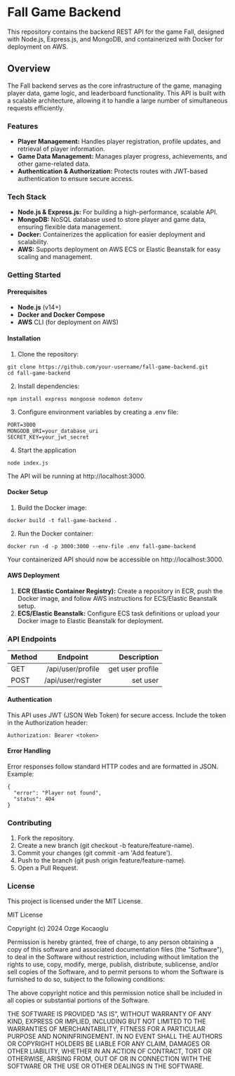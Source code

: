 # Fall Game Backend
This repository contains the backend REST API for the game Fall, designed with Node.js, Express.js, and MongoDB, and containerized with Docker for deployment on AWS.

## Overview
The Fall backend serves as the core infrastructure of the game, managing player data, game logic, and leaderboard functionality. This API is built with a scalable architecture, allowing it to handle a large number of simultaneous requests efficiently.

### Features
- **Player Management:** Handles player registration, profile updates, and retrieval of player information.
- **Game Data Management:** Manages player progress, achievements, and other game-related data.
- **Authentication & Authorization:** Protects routes with JWT-based authentication to ensure secure access.

### Tech Stack
- **Node.js & Express.js:** For building a high-performance, scalable API.
- **MongoDB:** NoSQL database used to store player and game data, ensuring flexible data management.
- **Docker:** Containerizes the application for easier deployment and scalability.
- **AWS:** Supports deployment on AWS ECS or Elastic Beanstalk for easy scaling and management.

### Getting Started

#### Prerequisites
- **Node.js** (v14+)
- **Docker and Docker Compose**
- **AWS** CLI (for deployment on AWS)


#### Installation

1. Clone the repository:

```
git clone https://github.com/your-username/fall-game-backend.git
cd fall-game-backend
```

2. Install dependencies:
```
npm install express mongoose nodemon dotenv
```

3. Configure environment variables by creating a .env file:
```
PORT=3000
MONGODB_URI=your_database_uri
SECRET_KEY=your_jwt_secret
```

4. Start the application
```
node index.js
```

The API will be running at http://localhost:3000.

#### Docker Setup

1. Build the Docker image:
```
docker build -t fall-game-backend .
```

2. Run the Docker container:
```
docker run -d -p 3000:3000 --env-file .env fall-game-backend
```

Your containerized API should now be accessible on http://localhost:3000.

#### AWS Deployment

1. **ECR (Elastic Container Registry):** Create a repository in ECR, push the Docker image, and follow AWS instructions for ECS/Elastic Beanstalk setup.
2. **ECS/Elastic Beanstalk:** Configure ECS task definitions or upload your Docker image to Elastic Beanstalk for deployment.

### API Endpoints

| Method | Endpoint | Description |
| :---         |     :---:      |          ---: |
| GET   | /api/user/profile    | get user profile    |
| POST     | /api/user/register       |   set user    |


#### Authentication
This API uses JWT (JSON Web Token) for secure access. Include the token in the Authorization header:

```
Authorization: Bearer <token>
```

#### Error Handling
Error responses follow standard HTTP codes and are formatted in JSON. Example:

```
{
  "error": "Player not found",
  "status": 404
}

```

### Contributing
1. Fork the repository.
2. Create a new branch (git checkout -b feature/feature-name).
3. Commit your changes (git commit -am 'Add feature').
4. Push to the branch (git push origin feature/feature-name).
5. Open a Pull Request.

### License
This project is licensed under the MIT License.

MIT License

Copyright (c) 2024 Ozge Kocaoglu

Permission is hereby granted, free of charge, to any person obtaining a copy of this software and associated documentation files (the "Software"), to deal in the Software without restriction, including without limitation the rights to use, copy, modify, merge, publish, distribute, sublicense, and/or sell copies of the Software, and to permit persons to whom the Software is furnished to do so, subject to the following conditions:

The above copyright notice and this permission notice shall be included in all copies or substantial portions of the Software.

THE SOFTWARE IS PROVIDED "AS IS", WITHOUT WARRANTY OF ANY KIND, EXPRESS OR IMPLIED, INCLUDING BUT NOT LIMITED TO THE WARRANTIES OF MERCHANTABILITY, FITNESS FOR A PARTICULAR PURPOSE AND NONINFRINGEMENT. IN NO EVENT SHALL THE AUTHORS OR COPYRIGHT HOLDERS BE LIABLE FOR ANY CLAIM, DAMAGES OR OTHER LIABILITY, WHETHER IN AN ACTION OF CONTRACT, TORT OR OTHERWISE, ARISING FROM, OUT OF OR IN CONNECTION WITH THE SOFTWARE OR THE USE OR OTHER DEALINGS IN THE SOFTWARE.